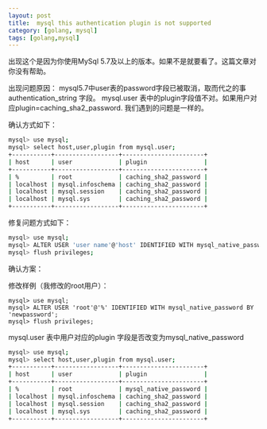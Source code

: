 ```yaml
---
layout: post
title:  mysql this authentication plugin is not supported
category: [golang, mysql]
tags: [golang,mysql]
---
```


出现这个是因为你使用MySql 5.7及以上的版本。如果不是就要看了。这篇文章对你没有帮助。

出现问题原因：
mysql5.7中user表的password字段已被取消，取而代之的事 authentication_string 字段。
mysql.user 表中的plugin字段值不对。如果用户对应plugin=caching_sha2_password. 我们遇到的问题是一样的。

确认方式如下：
``` sh
mysql> use mysql;
mysql> select host,user,plugin from mysql.user;
+-----------+------------------+-----------------------+
| host      | user             | plugin                |
+-----------+------------------+-----------------------+
| %         | root             | caching_sha2_password |
| localhost | mysql.infoschema | caching_sha2_password |
| localhost | mysql.session    | caching_sha2_password |
| localhost | mysql.sys        | caching_sha2_password |
+-----------+------------------+-----------------------+
``` 

修复问题方式如下：
``` sh 
mysql> use mysql;
mysql> ALTER USER 'user name'@'host' IDENTIFIED WITH mysql_native_password BY 'user new password';
mysql> flush privileges; 

``` 


确认方案：

修改样例（我修改的root用户）：
```
mysql> use mysql;
mysql> ALTER USER 'root'@'%' IDENTIFIED WITH mysql_native_password BY 'newpassword';
mysql> flush privileges; 

```
mysql.user 表中用户对应的plugin 字段是否改变为mysql_native_password

``` sh 
mysql> use mysql;
mysql> select host,user,plugin from mysql.user;
+-----------+------------------+-----------------------+
| host      | user             | plugin                |
+-----------+------------------+-----------------------+
| %         | root             | mysql_native_password |
| localhost | mysql.infoschema | caching_sha2_password |
| localhost | mysql.session    | caching_sha2_password |
| localhost | mysql.sys        | caching_sha2_password |
+-----------+------------------+-----------------------+

```
